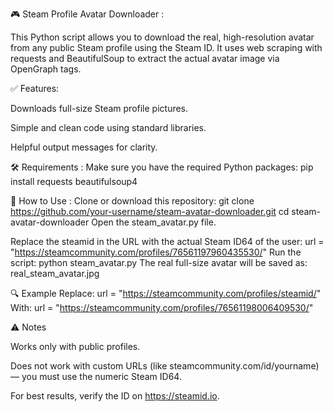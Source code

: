 🎮 Steam Profile Avatar Downloader :

This Python script allows you to download the real, high-resolution avatar from any public Steam profile using the Steam ID. It uses web scraping with requests and BeautifulSoup to extract the actual avatar image via OpenGraph tags.

✅ Features:

Downloads full-size Steam profile pictures.

Simple and clean code using standard libraries.

Helpful output messages for clarity.

🛠️ Requirements :
Make sure you have the required Python packages:
pip install requests beautifulsoup4

🚀 How to Use :
Clone or download this repository:
git clone https://github.com/your-username/steam-avatar-downloader.git
cd steam-avatar-downloader
Open the steam_avatar.py file.

Replace the steamid in the URL with the actual Steam ID64 of the user:
url = "https://steamcommunity.com/profiles/76561197960435530/"
Run the script:
python steam_avatar.py
The real full-size avatar will be saved as:
real_steam_avatar.jpg

🔍 Example
Replace:
url = "https://steamcommunity.com/profiles/steamid/"
With:
url = "https://steamcommunity.com/profiles/76561198006409530/"


⚠️ Notes

Works only with public profiles.

Does not work with custom URLs (like steamcommunity.com/id/yourname) — you must use the numeric Steam ID64.

For best results, verify the ID on https://steamid.io.

